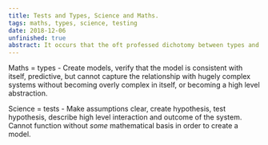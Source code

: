 ```yaml
---
title: Tests and Types, Science and Maths. 
tags: maths, types, science, testing
date: 2018-12-06
unfinished: true
abstract: It occurs that the oft professed dichotomy between types and tests is anything but, and in fact, bears quite a close resemblance to the relationship between maths and science. This post gives a brief overview of the similarities, and argues (as many do), that neither tests, nor types, are sufficient on their own. 
---
```


Maths = types - Create models, verify that the model is consistent with itself, predictive, but cannot capture the relationship with hugely complex systems without becoming overly complex in itself, or becoming a high level abstraction. 

Science = tests - Make assumptions clear, create hypothesis, test hypothesis, describe high level interaction and outcome of the system. Cannot function without _some_ mathematical basis in order to create a model. 